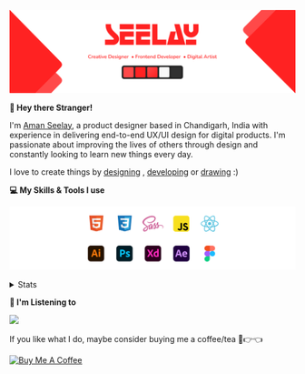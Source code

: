 [![banner](./images/seelay.svg)](https://www.seelay.in)

**👋 Hey there Stranger!**

I'm [Aman Seelay](https://www.seelay.in), a product designer based in Chandigarh, India with experience in delivering end-to-end UX/UI design for digital products. I'm passionate about improving the lives of others through design and constantly looking to learn new things every day.

I love to create things by [designing](https://www.seelay.in/#work) , [developing](https://www.seelay.in/#projects) or [drawing](https://art.seelay.in) :)

**💻 My Skills & Tools I use**

[![banner](./images/skills&tools.svg)](https://www.seelay.in/about)

<details>
  <summary>Stats</summary>

---

<!--START_SECTION:waka-->
![Profile Views](http://img.shields.io/badge/Profile%20Views-1-blue)

**🐱 My GitHub Data** 

> 🏆 273 Contributions in the Year 2022
 > 
> 📦 663.4 kB Used in GitHub's Storage 
 > 
> 💼 Opted to Hire
 > 
> 📜 2 Public Repositories 
 > 
> 🔑 34 Private Repositories  
 > 
**I'm a Night 🦉** 

```text
🌞 Morning    138 commits    ████░░░░░░░░░░░░░░░░░░░░░   16.45% 
🌆 Daytime    133 commits    ████░░░░░░░░░░░░░░░░░░░░░   15.85% 
🌃 Evening    261 commits    ███████░░░░░░░░░░░░░░░░░░   31.11% 
🌙 Night      307 commits    █████████░░░░░░░░░░░░░░░░   36.59%

```
📅 **I'm Most Productive on Monday** 

```text
Monday       157 commits    ████░░░░░░░░░░░░░░░░░░░░░   18.71% 
Tuesday      86 commits     ██░░░░░░░░░░░░░░░░░░░░░░░   10.25% 
Wednesday    111 commits    ███░░░░░░░░░░░░░░░░░░░░░░   13.23% 
Thursday     153 commits    ████░░░░░░░░░░░░░░░░░░░░░   18.24% 
Friday       119 commits    ███░░░░░░░░░░░░░░░░░░░░░░   14.18% 
Saturday     91 commits     ██░░░░░░░░░░░░░░░░░░░░░░░   10.85% 
Sunday       122 commits    ███░░░░░░░░░░░░░░░░░░░░░░   14.54%

```


📊 **This Week I Spent My Time On** 

```text
⌚︎ Time Zone: Asia/Kolkata

💬 Programming Languages: 
Other                    6 hrs 13 mins       ██████████████████████░░░   90.57% 
JavaScript               20 mins             █░░░░░░░░░░░░░░░░░░░░░░░░   5.03% 
JSON                     18 mins             █░░░░░░░░░░░░░░░░░░░░░░░░   4.39%

🔥 Editors: 
Browser                  6 hrs 13 mins       ██████████████████████░░░   90.57% 
VS Code                  38 mins             ██░░░░░░░░░░░░░░░░░░░░░░░   9.43%

💻 Operating System: 
Windows                  6 hrs 52 mins       █████████████████████████   100.0%

```

**I Mostly Code in JavaScript** 

```text
JavaScript               27 repos            ███████████████████░░░░░░   77.14% 
TypeScript               8 repos             █████░░░░░░░░░░░░░░░░░░░░   22.86%

```



 Last Updated on 16/09/2022 07:07:42 UTC
<!--END_SECTION:waka-->

---

 </details>

**🎵 I'm Listening to**

<object data="https://now-play.vercel.app/api/generate?uid=7a17a86e-d6b7-43b5-8d9c-1d6dae42a779" >

  <img src="https://now-play.vercel.app/api/generate?uid=7a17a86e-d6b7-43b5-8d9c-1d6dae42a779" />

</object>

If you like what I do, maybe consider buying me a coffee/tea 🥺👉👈

<a href="https://www.buymeacoffee.com/seelay" target="_blank"><img src="https://cdn.buymeacoffee.com/buttons/v2/default-red.png" alt="Buy Me A Coffee" width="150" ></a>
